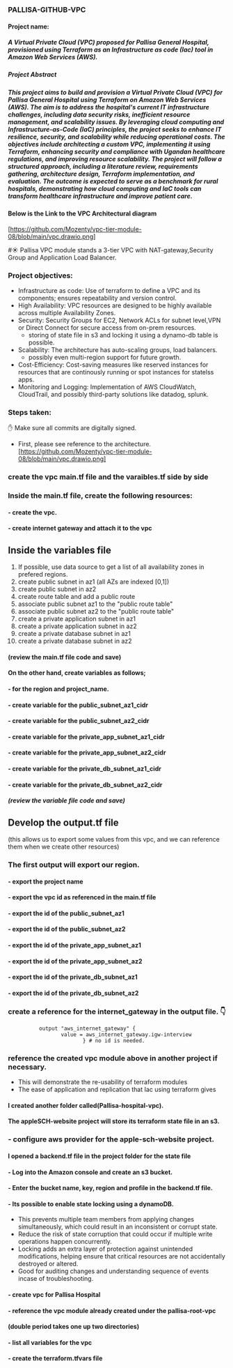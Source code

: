 ###  PALLISA-GITHUB-VPC
#### Project name: 
##### A Virtual Private Cloud (VPC) proposed for Pallisa General Hospital, provisioned using Terraform as an Infrastructure as code (Iac) tool in Amazon Web Services (AWS).

##### Project Abstract
##### This project aims to build and provision a Virtual Private Cloud (VPC) for Pallisa General Hospital using Terraform on Amazon Web Services (AWS). The aim is to address the hospital's current IT infrastructure challenges, including data security risks, inefficient resource management, and scalability issues. By leveraging cloud computing and Infrastructure-as-Code (IaC) principles, the project seeks to enhance IT resilience, security, and scalability while reducing operational costs. The objectives include architecting a custom VPC, implementing it using Terraform, enhancing security and compliance with Ugandan healthcare regulations, and improving resource scalability. The project will follow a structured approach, including a literature review, requirements gathering, architecture design, Terraform implementation, and evaluation. The outcome is expected to serve as a benchmark for rural hospitals, demonstrating how cloud computing and IaC tools can transform healthcare infrastructure and improve patient care.

#### Below is the Link to the VPC Architectural diagram 
[https://github.com/Mozenty/vpc-tier-module-08/blob/main/vpc.drawio.png]

#☀️ Pallisa VPC module
stands a 3-tier VPC with NAT-gateway,Security Group and Application Load Balancer.
### Project objectives:
+ Infrastructure as code: Use of terraform to define a VPC and its components; ensures repeatability and version control.
+ High Availability: VPC resources are designed to be highly available across multiple Availability Zones.
+ Security: Security Groups for EC2, Network ACLs for subnet level,VPN or Direct Connect for secure access from on-prem resources.
    + storing of state file in s3 and locking it using a dynamo-db table is possible.
+ Scalability: The architecture has auto-scaling groups, load balancers.
    + possibly even multi-region support for future growth.
+ Cost-Efficiency: Cost-saving measures like reserved instances for resources that are continously running or spot instances for statelss apps.
+ Monitoring and Logging: Implementation of AWS CloudWatch, CloudTrail, and possibly third-party solutions like datadog, splunk.
### Steps taken:
✋ Make sure all commits are digitally signed.
+ First, please see reference to the architecture.
[https://github.com/Mozenty/vpc-tier-module-08/blob/main/vpc.drawio.png]
### create the vpc main.tf file and the varaibles.tf side by side
### Inside the main.tf file, create the following resources:
#### - create the vpc.
#### - create internet gateway and attach it to the vpc
## Inside the variables file
1. If possible, use data source to get a list of all availability zones in prefered regions.
2. create public subnet in az1 (all AZs are indexed [0,1])
3. create public subnet in az2
4. create route table and add a public route
5. associate public subnet az1 to the "public route table"
6. associate public subnet az2 to the "public route table"
7. create a private application subnet in az1
8. create a private application subnet in az2
9. create a private database subnet in az1
10. create a private database subnet in az2

####  (review the main.tf file code and save)
####  On the other hand, create variables as follows;
#### - for the region and project_name.
#### - create variable for the public_subnet_az1_cidr
#### - create variable for the public_subnet_az2_cidr
#### - create variable for the private_app_subnet_az1_cidr
#### - create variable for the private_app_subnet_az2_cidr
#### - create variable for the private_db_subnet_az1_cidr
#### - create variable for the private_db_subnet_az2_cidr
##### (review the variable file code and save)
## Develop the output.tf file 
(this allows us to export some values from this vpc, and we can reference them when we create other resources)
### The first output will export our region.
#### - export the project name
#### - export the vpc id as referenced in the main.tf file
#### - export the id of the public_subnet_az1
#### - export the id of the public_subnet_az2
#### - export the id of the private_app_subnet_az1
#### - export the id of the private_app_subnet_az2
#### - export the id of the private_db_subnet_az1
#### - export the id of the private_db_subnet_az2
### create a reference for the internet_gateway in the output file. 👇 
              output "aws_internet_gateway" { 
                     value = aws_internet_gateway.igw-interview 
                            } # no id is needed.
### reference the created vpc module above in another project if necessary.
*  This will demonstrate the re-usability of terraform modules
* The ease of application and replication that Iac using terraform gives
#### I created another folder called(Pallisa-hospital-vpc).
#### The appleSCH-website project will store its terraform state file in an s3.
### - configure aws provider for the apple-sch-website project.
####  I opened a backend.tf file in the project folder for the state file
#### - Log into the Amazon console and create an s3 bucket.
#### - Enter the bucket name, key, region and profile in the backend.tf file.
#### - Its possible to enable state locking using a dynamoDB. 
+ This prevents multiple team members from applying changes simultaneously, which could result in an inconsistent or corrupt state.
+ Reduce the risk of state corruption that could occur if multiple write operations happen concurrently.
+ Locking adds an extra layer of protection against unintended modifications, helping ensure that critical resources are not accidentally destroyed or altered.
+ Good for auditing changes and understanding sequence of events incase of troubleshooting.
#### - create vpc for Pallisa Hospital
#### - reference the vpc module already created under the pallisa-root-vpc
#### (double period takes one up two directories)
#### - list all variables for the vpc
#### - create the terraform.tfvars file




